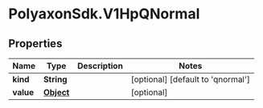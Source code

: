 # PolyaxonSdk.V1HpQNormal

## Properties

Name | Type | Description | Notes
------------ | ------------- | ------------- | -------------
**kind** | **String** |  | [optional] [default to &#39;qnormal&#39;]
**value** | [**Object**](.md) |  | [optional] 


